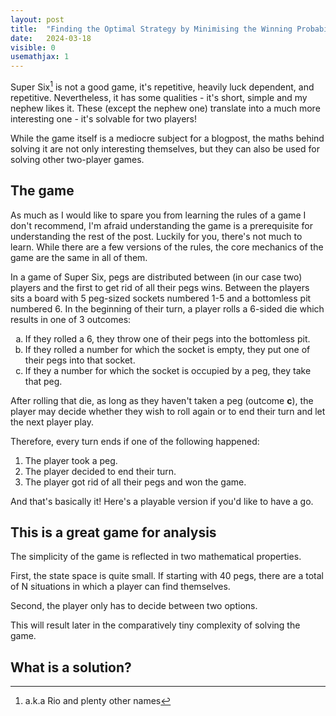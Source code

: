 ```yaml
---
layout: post
title:  "Finding the Optimal Strategy by Minimising the Winning Probability"
date:   2024-03-18
visible: 0
usemathjax: 1
---
```


Super Six[^1] is not a good game, it's repetitive, heavily luck dependent, and repetitive.
Nevertheless, it has some qualities - it's short, simple and my nephew likes it. These (except the nephew one) translate into a much more interesting one - it's solvable for two players!

While the game itself is a mediocre subject for a blogpost, the maths behind solving it are not only interesting themselves, but they can also be used for solving other two-player games.

<!--more-->

## The game

As much as I would like to spare you from learning the rules of a game I don't recommend, I'm afraid understanding the game is a prerequisite for understanding the rest of the post. Luckily for you, there's not much to learn. While there are a few versions of the rules, the core mechanics of the game are the same in all of them.

In a game of Super Six, pegs are distributed between (in our case two) players and the first to get rid of all their pegs wins. Between the players sits a board with 5 peg-sized sockets numbered 1-5 and a bottomless pit numbered 6. In the beginning of their turn, a player rolls a 6-sided die which results in one of 3 outcomes:

<ol type="a">
<li>If they rolled a 6, they throw one of their pegs into the bottomless pit.</li>
<li>If they rolled a number for which the socket is empty, they put one of their pegs into that socket.</li>
<li>If they a number for which the socket is occupied by a peg, they take that peg.</li>
</ol>

After rolling that die, as long as they haven't taken a peg (outcome __c__), the player may decide whether they wish to roll again or to end their turn and let the next player play.

Therefore, every turn ends if one of the following happened:
1. The player took a peg.
2. The player decided to end their turn.
3. The player got rid of all their pegs and won the game.

And that's basically it! Here's a playable version if you'd like to have a go.

## This is a great game for analysis

The simplicity of the game is reflected in two mathematical properties.

First, the state space is quite small. If starting with 40 pegs, there are a total of N situations in which a player can find themselves.

Second, the player only has to decide between two options.

This will result later in the comparatively tiny complexity of solving the game.

## What is a solution?

[^1]: a.k.a Rio and plenty other names
